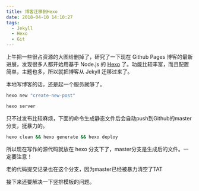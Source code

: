```yaml
---
title: 博客迁移到Hexo
date: 2018-04-10 14:10:27
tags:
  - Jekyll
  - Hexo
  - Git
---
```


上午把一些很占资源的大图给删掉了，研究了一下现在 Github Pages 博客的最新进展，发现很多人都开始用基于 Node.js 的 [Hexo](https://hexo.io/zh-cn/) 了。功能比较丰富，而且配置简单，主题也多，所以就把博客从 Jekyll 迁移过来了。

本地写博客的话，还是起一个服务就够了。
```bash
hexo new "create-new-post"

hexo server
```

只不过发布比较麻烦，下面的命令生成静态文件后会自动push到Github的master分支，挺暴力的。
```bash
hexo clean && hexo generate && hexo deploy
```

所以现在写作的源代码就放在 hexo 分支下了，master分支是生成后的文件。一定要注意！

老的代码提交记录也在这个分支，因为master已经被暴力清空了TAT

接下来还要解决一下竖排模板的问题。
